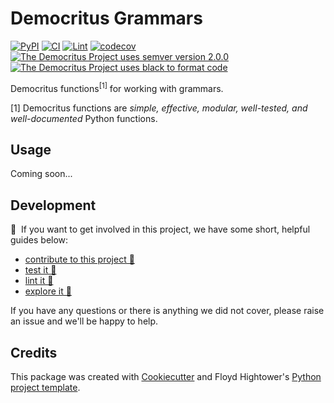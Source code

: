 # Democritus Grammars

[![PyPI](https://img.shields.io/pypi/v/d8s-grammars.svg)](https://pypi.python.org/pypi/d8s-grammars)
[![CI](https://github.com/democritus-project/d8s-grammars/workflows/CI/badge.svg)](https://github.com/democritus-project/d8s-grammars/actions)
[![Lint](https://github.com/democritus-project/d8s-grammars/workflows/Lint/badge.svg)](https://github.com/democritus-project/d8s-grammars/actions)
[![codecov](https://codecov.io/gh/democritus-project/d8s-grammars/branch/main/graph/badge.svg?token=V0WOIXRGMM)](https://codecov.io/gh/democritus-project/d8s-grammars)
[![The Democritus Project uses semver version 2.0.0](https://img.shields.io/badge/-semver%20v2.0.0-22bfda)](https://semver.org/spec/v2.0.0.html)
[![The Democritus Project uses black to format code](https://img.shields.io/badge/code%20style-black-000000.svg)](https://github.com/psf/black)

Democritus functions<sup>[1]</sup> for working with grammars.

[1] Democritus functions are <i>simple, effective, modular, well-tested, and well-documented</i> Python functions.

## Usage

Coming soon...

## Development

👋 &nbsp;If you want to get involved in this project, we have some short, helpful guides below:

- [contribute to this project 🥇][contributing]
- [test it 🧪][local-dev]
- [lint it 🧹][local-dev]
- [explore it 🔭][local-dev]

If you have any questions or there is anything we did not cover, please raise an issue and we'll be happy to help.

## Credits

This package was created with [Cookiecutter](https://github.com/audreyr/cookiecutter) and Floyd Hightower's [Python project template](https://github.com/fhightower-templates/python-project-template).

[contributing]: https://github.com/democritus-project/.github/blob/main/CONTRIBUTING.md#contributing-a-pr-
[local-dev]: https://github.com/democritus-project/.github/blob/main/CONTRIBUTING.md#local-development-
